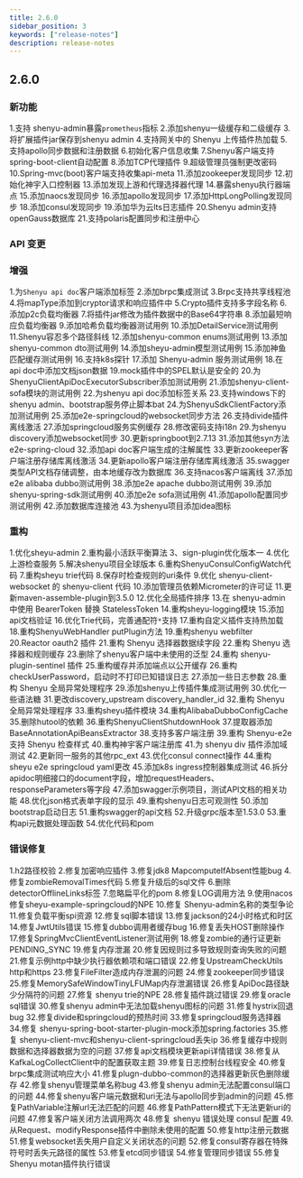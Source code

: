 ```yaml
---
title: 2.6.0
sidebar_position: 3
keywords: ["release-notes"]
description: release-notes
---
```

## 2.6.0

### 新功能

1.支持 shenyu-admin暴露`prometheus`指标
2.添加shenyu一级缓存和二级缓存
3.将扩展插件jar保存到shenyu admin
4.支持网关中的 Shenyu 上传插件热加载
5.支持apollo同步数据和注册数据
6.初始化客户信息收集
7.Shenyu客户端支持spring-boot-client自动配置
8.添加TCP代理插件
9.超级管理员强制更改密码
10.Spring-mvc(boot)客户端支持收集api-meta
11.添加zookeeper发现同步
12.初始化神宇入口控制器
13.添加发现上游和代理选择器代理
14.暴露shenyu执行器端点
15.添加naocs发现同步
16.添加apollo发现同步
17.添加HttpLongPolling发现同步
18.添加consul发现同步
19.添加华为云lts日志插件
20.Shenyu admin支持openGauss数据库
21.支持polaris配置同步和注册中心

### API 变更

### 增强

1.为`Shenyu api doc`客户端添加标签
2.添加brpc集成测试
3.Brpc支持共享线程池
4.将mapType添加到cryptor请求和响应插件中
5.Crypto插件支持多字段名称
6.添加p2c负载均衡器
7.将插件jar修改为插件数据中的Base64字符串
8.添加最短响应负载均衡器
9.添加哈希负载均衡器测试用例
10.添加DetailService测试用例
11.Shenyu容忍多个路径斜线
12.添加shenyu-common enums测试用例
13.添加shenyu-common dto测试用例
14.添加sheyu-admin模型测试用例
15.添加神鱼匹配缓存测试用例
16.支持k8s探针
17.添加 Shenyu-admin 服务测试用例
18.在api doc中添加文档json数据
19.mock插件中的SPEL默认是安全的
20.为ShenyuClientApiDocExecutorSubscriber添加测试用例
21.添加shenyu-client-sofa模块的测试用例
22.为shenyu api doc添加标签关系
23.支持windows下的shenyu admin、bootstrap服务停止脚本bat
24.为ShenyuSdkClientFactory添加测试用例
25.添加e2e-springcloud的websocket同步方法
26.支持divide插件离线激活
27.添加springcloud服务实例缓存
28.修改密码支持i18n
29.为shenyu discovery添加websocket同步
30.更新springboot到2.7.13
31.添加其他syn方法e2e-spring-cloud
32.添加api doc客户端生成的注解属性
33.更新zookeeper客户端注册存储库离线激活
34.更新apollo客户端注册存储库离线激活
35.swagger类型API文档存储调整，由本地缓存改为数据库
36.支持nacos客户端离线
37.添加e2e alibaba dubbo测试用例
38.添加e2e apache dubbo测试用例
39.添加shenyu-spring-sdk测试用例
40.添加e2e sofa测试用例
41.添加apollo配置同步测试用例
42.添加数据库连接池
43.为shenyu项目添加idea图标


### 重构

1.优化sheyu-admin
2.重构最小活跃平衡算法
3、sign-plugin优化版本一
4.优化上游检查服务
5.解决shenyu项目全球版本
6.重构ShenyuConsulConfigWatch代码
7.重构sheyu trie代码
8.保存时检查规则的uri条件
9.优化 shenyu-client-websocket 的 shenyu-client 代码
10.添加管理员依赖Micrometer的许可证
11.更新maven-assemble-plugin到3.5.0
12.优化全局插件排序
13.在 shenyu-admin 中使用 BearerToken 替换 StatelessToken
14.重构sheyu-logging模块
15.添加api文档验证
16.优化Trie代码，完善通配符`*`支持
17.重构自定义插件支持热加载
18.重构ShenyuWebHandler putPlugin方法
19.重构shenyu webfilter
20.Reactor oauth2 插件
21.重构 Shenyu 选择器数据续字段
22.重构 Shenyu 选择器和规则缓存
23.删除了shenyu客户端中未使用的泛型
24.重构 shenyu-plugin-sentinel 插件
25.重构缓存并添加端点以公开缓存
26.重构checkUserPassword，启动时不打印已知错误日志
27.添加一些日志参数
28.重构 Shenyu 全局异常处理程序
29.添加shenyu上传插件集成测试用例
30.优化一些语法糖
31.更改discovery_upstream discovery_handler_id
32.重构 Shenyu 全局异常处理程序
33.重构sheyu插件模块
34.重构AlibabaDubboConfigCache
35.删除hutool的依赖
36.重构ShenyuClientShutdownHook
37.提取器添加BaseAnnotationApiBeansExtractor
38.支持多客户端注册
39.重构 Shenyu-e2e 支持 Shenyu 检查样式
40.重构神宇客户端注册库
41.为 shenyu div 插件添加域测试
42.更新同一服务的其他rpc_ext
43.优化consul connect操作
44.重构sheyu e2e springcloud yaml更改
45.添加k8s ingress控制器集成测试
46.拆分apidoc明细接口的document字段，增加requestHeaders、responseParameters等字段
47.添加swagger示例项目，测试API文档的相关功能
48.优化json格式表单字段的显示
49.重构shenyu日志可观测性
50.添加bootstrap启动日志
51.重构swagger的api文档
52.升级grpc版本至1.53.0
53.重构api元数据处理函数
54.优化代码和pom

### 错误修复

1.h2路径校验
2.修复加密响应插件
3.修复jdk8 MapcomputeIfAbsent性能bug
4.修复zombieRemovalTimes代码
5.修复升级后的sql文件
6.删除detectorOfflineLinks标签
7.忽略扁平化的pom
8.修复LOG调用方法
9.使用nacos修复sheyu-example-springcloud的NPE
10.修复 Shenyu-admin名称的类型争论
11.修复负载平衡spi资源
12.修复sql脚本错误
13.修复jackson的24小时格式和时区
14.修复JwtUtils错误
15.修复dubbo调用者缓存bug
16.修复丢失HOST删除操作
17.修复SpringMvcClientEventListener测试用例
18.修复zombie的通行证更新PENDING_SYNC
19.修复内存泄漏
20.修复因规则过多导致规则查询失败的问题
21.修复示例http中缺少执行器依赖项和端口错误
22.修复UpstreamCheckUtils http和https
23.修复FileFilter造成内存泄漏的问题
24.修复zookeeper同步错误
25.修复MemorySafeWindowTinyLFUMap内存泄漏错误
26.修复ApiDoc路径缺少分隔符的问题
27.修复 shenyu trie的NPE
28.修复插件跳过错误
29.修复oracle sql错误
30.修复shenyu admin中无法加载shenyu图标的问题
31.修复hystrix回退bug
32.修复divide和springcloud的预热时间
33.修复springcloud服务选择器
34.修复 shenyu-spring-boot-starter-plugin-mock添加spring.factories
35.修复 shenyu-client-mvc和shenyu-client-springcloud丢失ip
36.修复缓存中规则数据和选择器数据为空的问题
37.修复api文档模块更新api详情错误
38.修复从KafkaLogCollectClient中的配置获取主题
39.修复日志控制台线程安全
40.修复brpc集成测试响应大小
41.修复plugn-dubbo-common的选择器更新灰色删除缓存
42.修复shenyu管理菜单名称bug
43.修复shenyu admin无法配置consul端口的问题
44.修复shenyu客户端元数据和uri无法与apollo同步到admin的问题
45.修复PathVariable注解url无法匹配的问题
46.修复PathPattern模式下无法更新uri的问题
47.修复客户端关闭方法调用两次
48.修复 shenyu 错误处理 consul 配置
49.从Request、modifyResponse插件中删除未使用的配置
50.修复http注册元数据
51.修复websocket丢失用户自定义关闭状态的问题
52.修复consul寄存器在特殊符号时丢失元路径的属性
53.修复etcd同步错误
54.修复管理同步错误
55.修复 Shenyu motan插件执行错误


